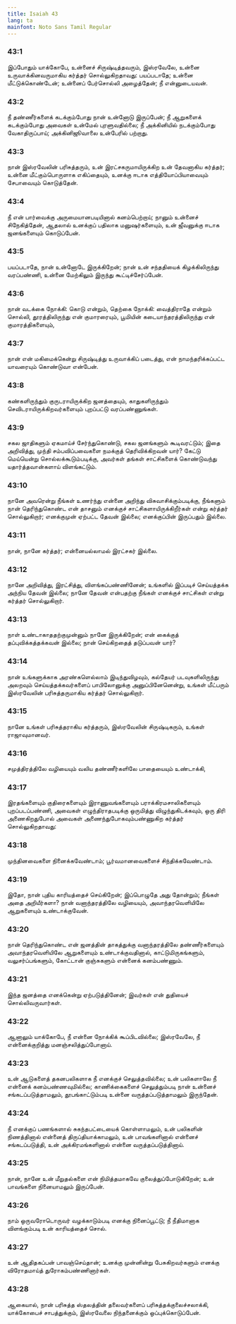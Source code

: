 ```yaml
---
title: Isaiah 43
lang: ta
mainfont: Noto Sans Tamil Regular
---
```


###  43:1

இப்போதும் யாக்கோபே, உன்னைச் சிருஷ்டித்தவரும், இஸ்ரவேலே, உன்னை உருவாக்கினவருமாகிய கர்த்தர் சொல்லுகிறதாவது: பயப்படாதே; உன்னை மீட்டுக்கொண்டேன்; உன்னைப் பேர்சொல்லி அழைத்தேன்; நீ என்னுடையவன்.

###  43:2

நீ தண்ணீர்களைக் கடக்கும்போது நான் உன்னோடு இருப்பேன்; நீ ஆறுகளைக் கடக்கும்போது அவைகள் உன்மேல் புரளுவதில்லை; நீ அக்கினியில் நடக்கும்போது வேகாதிருப்பாய்; அக்கினிஜூவாலை உன்பேரில் பற்றாது.

###  43:3

நான் இஸ்ரவேலின் பரிசுத்தரும், உன் இரட்சகருமாயிருக்கிற உன் தேவனாகிய கர்த்தர்; உன்னை மீட்கும்பொருளாக எகிப்தையும், உனக்கு ஈடாக எத்தியோப்பியாவையும் சேபாவையும் கொடுத்தேன்.

###  43:4

நீ என் பார்வைக்கு அருமையானபடியினால் கனம்பெற்றாய்; நானும் உன்னைச் சிநேகித்தேன், ஆதலால் உனக்குப் பதிலாக மனுஷர்களையும், உன் ஜீவனுக்கு ஈடாக ஜனங்களையும் கொடுப்பேன்.

###  43:5

பயப்படாதே, நான் உன்னோடே இருக்கிறேன்; நான் உன் சந்ததியைக் கிழக்கிலிருந்து வரப்பண்ணி, உன்னை மேற்கிலும் இருந்து கூட்டிச்சேர்ப்பேன்.

###  43:6

நான் வடக்கை நோக்கி: கொடு என்றும், தெற்கை நோக்கி: வைத்திராதே என்றும் சொல்லி, தூரத்திலிருந்து என் குமாரரையும், பூமியின் கடையாந்தரத்திலிருந்து என் குமாரத்திகளையும்,

###  43:7

நான் என் மகிமைக்கென்று சிருஷ்டித்து உருவாக்கிப் படைத்து, என் நாமந்தரிக்கப்பட்ட யாவரையும் கொண்டுவா என்பேன்.

###  43:8

கண்களிருந்தும் குருடராயிருக்கிற ஜனத்தையும், காதுகளிருந்தும் செவிடராயிருக்கிறவர்களையும் புறப்பட்டு வரப்பண்ணுங்கள்.

###  43:9

சகல ஜாதிகளும் ஏகமாய்ச் சேர்ந்துகொண்டு, சகல ஜனங்களும் கூடிவரட்டும்; இதை அறிவித்து, முந்தி சம்பவிப்பவைகளை நமக்குத் தெரிவிக்கிறவன் யார்? கேட்டு மெய்யென்று சொல்லக்கூடும்படிக்கு, அவர்கள் தங்கள் சாட்சிகளைக் கொண்டுவந்து யதார்த்தவான்களாய் விளங்கட்டும்.

###  43:10

நானே அவரென்று நீங்கள் உணர்ந்து என்னை அறிந்து விசுவாசிக்கும்படிக்கு, நீங்களும் நான் தெரிந்துகொண்ட என் தாசனும் எனக்குச் சாட்சிகளாயிருக்கிறீர்கள் என்று கர்த்தர் சொல்லுகிறார்; எனக்குமுன் ஏற்பட்ட தேவன் இல்லை; எனக்குப்பின் இருப்பதும் இல்லை.

###  43:11

நான், நானே கர்த்தர்; என்னையல்லாமல் இரட்சகர் இல்லை.

###  43:12

நானே அறிவித்து, இரட்சித்து, விளங்கப்பண்ணினேன்; உங்களில் இப்படிச் செய்யத்தக்க அந்நிய தேவன் இல்லை; நானே தேவன் என்பதற்கு நீங்கள் எனக்குச் சாட்சிகள் என்று கர்த்தர் சொல்லுகிறார்.

###  43:13

நாள் உண்டாகாததற்குமுன்னும் நானே இருக்கிறேன்; என் கைக்குத் தப்புவிக்கத்தக்கவன் இல்லை; நான் செய்கிறதைத் தடுப்பவன் யார்?

###  43:14

நான் உங்களுக்காக அரண்களெல்லாம் இடிந்துவிழவும், கல்தேயர் படவுகளிலிருந்து அலறவும் செய்யத்தக்கவர்களைப் பாபிலோனுக்கு அனுப்பினேனென்று, உங்கள் மீட்பரும் இஸ்ரவேலின் பரிசுத்தருமாகிய கர்த்தர் சொல்லுகிறார்.

###  43:15

நானே உங்கள் பரிசுத்தராகிய கர்த்தரும், இஸ்ரவேலின் சிருஷ்டிகரும், உங்கள் ராஜாவுமானவர்.

###  43:16

சமுத்திரத்திலே வழியையும் வலிய தண்ணீர்களிலே பாதையையும் உண்டாக்கி,

###  43:17

இரதங்களையும் குதிரைகளையும் இராணுவங்களையும் பராக்கிரமசாலிகளையும் புறப்படப்பண்ணி, அவைகள் எழுந்திராதபடிக்கு ஒருமித்து விழுந்துகிடக்கவும், ஒரு திரி அணைகிறதுபோல் அவைகள் அணைந்துபோகவும்பண்ணுகிற கர்த்தர் சொல்லுகிறதாவது:

###  43:18

முந்தினவைகளை நினைக்கவேண்டாம்; பூர்வமானவைகளைச் சிந்திக்கவேண்டாம்.

###  43:19

இதோ, நான் புதிய காரியத்தைச் செய்கிறேன்; இப்பொழுதே அது தோன்றும்; நீங்கள் அதை அறியீர்களா? நான் வனாந்தரத்திலே வழியையும், அவாந்தரவெளியிலே ஆறுகளையும் உண்டாக்குவேன்.

###  43:20

நான் தெரிந்துகொண்ட என் ஜனத்தின் தாகத்துக்கு வனாந்தரத்திலே தண்ணீர்களையும் அவாந்தரவெளியிலே ஆறுகளையும் உண்டாக்குவதினால், காட்டுமிருகங்களும், வலுசர்ப்பங்களும், கோட்டான் குஞ்சுகளும் என்னைக் கனம்பண்ணும்.

###  43:21

இந்த ஜனத்தை எனக்கென்று ஏற்படுத்தினேன்; இவர்கள் என் துதியைச் சொல்லிவருவார்கள்.

###  43:22

ஆனாலும் யாக்கோபே, நீ என்னை நோக்கிக் கூப்பிடவில்லை; இஸ்ரவேலே, நீ என்னைக்குறித்து மனஞ்சலித்துப்போனாய்.

###  43:23

உன் ஆடுகளைத் தகனபலிகளாக நீ எனக்குச் செலுத்தவில்லை; உன் பலிகளாலே நீ என்னைக் கனம்பண்ணவுமில்லை; காணிக்கைகளைச் செலுத்தும்படி நான் உன்னைச் சங்கடப்படுத்தாமலும், தூபங்காட்டும்படி உன்னை வருத்தப்படுத்தாமலும் இருந்தேன்.

###  43:24

நீ எனக்குப் பணங்களால் சுகந்தபட்டையைக் கொள்ளாமலும், உன் பலிகளின் நிணத்தினால் என்னைத் திருப்தியாக்காமலும், உன் பாவங்களினால் என்னைச் சங்கடப்படுத்தி, உன் அக்கிரமங்களினால் என்னை வருத்தப்படுத்தினாய்.

###  43:25

நான், நானே உன் மீறுதல்களை என் நிமித்தமாகவே குலைத்துப்போடுகிறேன்; உன் பாவங்களை நினையாமலும் இருப்பேன்.

###  43:26

நாம் ஒருவரோடொருவர் வழக்காடும்படி எனக்கு நினைப்பூட்டு; நீ நீதிமானாக விளங்கும்படி உன் காரியத்தைச் சொல்.

###  43:27

உன் ஆதிதகப்பன் பாவஞ்செய்தான்; உனக்கு முன்னின்று பேசுகிறவர்களும் எனக்கு விரோதமாய்த் துரோகம்பண்ணினார்கள்.

###  43:28

ஆகையால், நான் பரிசுத்த ஸ்தலத்தின் தலைவர்களைப் பரிசுத்தக்குலைச்சலாக்கி, யாக்கோபைச் சாபத்துக்கும், இஸ்ரவேலை நிந்தனைக்கும் ஒப்புக்கொடுப்பேன்.

